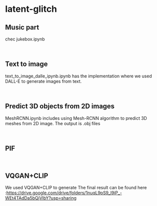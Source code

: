 # latent-glitch

## Music part

chec jukebox.ipynb

<br />

## Text to image
text_to_image_dalle_ipynb.ipynb has the implementation where we used DALL-E to generate images from text.

<br />

## Predict 3D objects from 2D images

MeshRCNN.ipynb includes using Mesh-RCNN algorithm to predict 3D meshes from 2D image. The output is .obj files

<br />

## PIF


<br />

## VQGAN+CLIP
We used VQGAN+CLIP to generate 
The final result can be found here :https://drive.google.com/drive/folders/1nuqL9pS9_l9iP_-WEt4TAdDa5bQjVIbY?usp=sharing